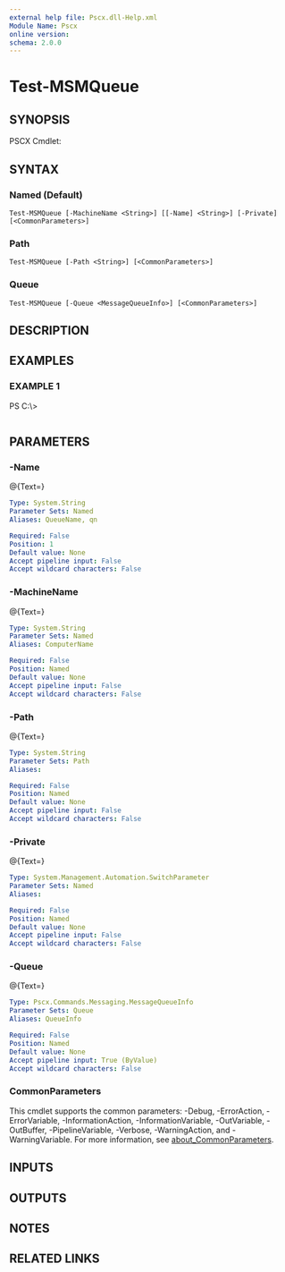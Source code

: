 ```yaml
---
external help file: Pscx.dll-Help.xml
Module Name: Pscx
online version:
schema: 2.0.0
---
```


# Test-MSMQueue

## SYNOPSIS
PSCX Cmdlet:

## SYNTAX

### Named (Default)
```
Test-MSMQueue [-MachineName <String>] [[-Name] <String>] [-Private] [<CommonParameters>]
```

### Path
```
Test-MSMQueue [-Path <String>] [<CommonParameters>]
```

### Queue
```
Test-MSMQueue [-Queue <MessageQueueInfo>] [<CommonParameters>]
```

## DESCRIPTION

## EXAMPLES

### EXAMPLE 1
PS C:\\\>

```

```

## PARAMETERS

### -Name
@{Text=}

```yaml
Type: System.String
Parameter Sets: Named
Aliases: QueueName, qn

Required: False
Position: 1
Default value: None
Accept pipeline input: False
Accept wildcard characters: False
```

### -MachineName
@{Text=}

```yaml
Type: System.String
Parameter Sets: Named
Aliases: ComputerName

Required: False
Position: Named
Default value: None
Accept pipeline input: False
Accept wildcard characters: False
```

### -Path
@{Text=}

```yaml
Type: System.String
Parameter Sets: Path
Aliases:

Required: False
Position: Named
Default value: None
Accept pipeline input: False
Accept wildcard characters: False
```

### -Private
@{Text=}

```yaml
Type: System.Management.Automation.SwitchParameter
Parameter Sets: Named
Aliases:

Required: False
Position: Named
Default value: None
Accept pipeline input: False
Accept wildcard characters: False
```

### -Queue
@{Text=}

```yaml
Type: Pscx.Commands.Messaging.MessageQueueInfo
Parameter Sets: Queue
Aliases: QueueInfo

Required: False
Position: Named
Default value: None
Accept pipeline input: True (ByValue)
Accept wildcard characters: False
```

### CommonParameters
This cmdlet supports the common parameters: -Debug, -ErrorAction, -ErrorVariable, -InformationAction, -InformationVariable, -OutVariable, -OutBuffer, -PipelineVariable, -Verbose, -WarningAction, and -WarningVariable. For more information, see [about_CommonParameters](http://go.microsoft.com/fwlink/?LinkID=113216).

## INPUTS

## OUTPUTS

## NOTES

## RELATED LINKS
